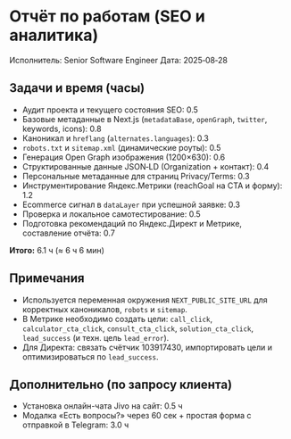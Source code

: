 # Отчёт по работам (SEO и аналитика)

Исполнитель: Senior Software Engineer
Дата: 2025‑08‑28

## Задачи и время (часы)
- Аудит проекта и текущего состояния SEO: 0.5
- Базовые метаданные в Next.js (`metadataBase`, `openGraph`, `twitter`, keywords, icons): 0.8
- Каноникал и `hreflang` (`alternates.languages`): 0.3
- `robots.txt` и `sitemap.xml` (динамические роуты): 0.5
- Генерация Open Graph изображения (1200×630): 0.6
- Структированные данные JSON‑LD (Organization + контакт): 0.4
- Персональные метаданные для страниц Privacy/Terms: 0.3
- Инструментирование Яндекс.Метрики (reachGoal на CTA и форму): 1.2
- Ecommerce сигнал в `dataLayer` при успешной заявке: 0.3
- Проверка и локальное самотестирование: 0.5
- Подготовка рекомендаций по Яндекс.Директ и Метрике, составление отчёта: 0.7

**Итого:** 6.1 ч (≈ 6 ч 6 мин)

## Примечания
- Используется переменная окружения `NEXT_PUBLIC_SITE_URL` для корректных каноникалов, `robots` и `sitemap`.
- В Метрике необходимо создать цели: `call_click`, `calculator_cta_click`, `consult_cta_click`, `solution_cta_click`, `lead_success` (и техн. цель `lead_error`).
- Для Директа: связать счётчик 103917430, импортировать цели и оптимизироваться по `lead_success`.

## Дополнительно (по запросу клиента)
- Установка онлайн-чата Jivo на сайт: 0.5 ч
- Модалка «Есть вопросы?» через 60 сек + простая форма с отправкой в Telegram: 3.0 ч
